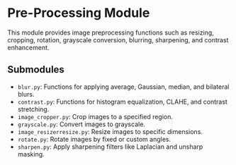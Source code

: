 # Pre-Processing Module

This module provides image preprocessing functions such as resizing, cropping, rotation, grayscale conversion, blurring, sharpening, and contrast enhancement.

## Submodules
- `blur.py`: Functions for applying average, Gaussian, median, and bilateral blurs.
- `contrast.py`: Functions for histogram equalization, CLAHE, and contrast stretching.
- `image_cropper.py`: Crop images to a specified region.
- `grayscale.py`: Convert images to grayscale.
- `image_resizerresize.py`: Resize images to specific dimensions.
- `rotate.py`: Rotate images by fixed or custom angles.
- `sharpen.py`: Apply sharpening filters like Laplacian and unsharp masking.

